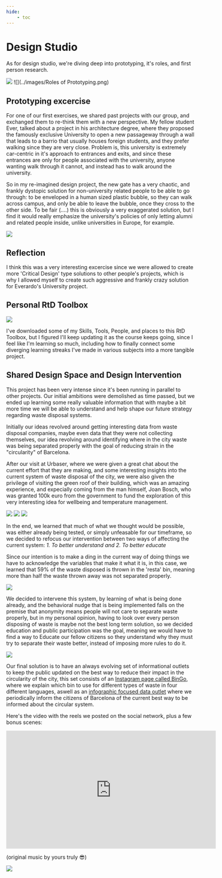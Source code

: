```yaml
---
hide:
    - toc
---
```




# Design Studio

As for design studio, we're diving deep into prototyping, it's roles, and first person research. 


![](../images/Diagram.jpeg)
![](../images/Roles of Prototyping.png)



## Prototyping excercise

For one of our first exercises, we shared past projects with our group, and exchanged them to re-think them with a new perspective.
My fellow student Ever, talked about a project in his architecture degree, where they proposed the famously exclusive University to open a new passageway through a wall that leads to a barrio that usually houses foreign students, and they prefer walking since they are very close.
Problem is, this university is extremely car-centric in it's approach to entrances and exits, and since these entrances are only for people associated with the university, anyone wanting walk through it cannot, and instead has to walk around the university.

So in my re-imagined design project, the new gate has a very chaotic, and frankly dystopic solution for non-university related people to be able to go through: to be enveloped in a human sized plastic bubble, so they can walk across campus, and only be able to leave the bubble, once they cross to the other side. 
To be fair (....) this is obviously a very exaggerated solution, but I find it would really emphasize the university's policies of only letting alumni and related people inside, unlike universities in Europe, for example.

![](../images/Burbuja.png)


## Reflection
I think this was a very interesting excercise since we were allowed to create more 'Critical Design' type solutions to other people's projects, which is why I allowed myself to create such aggressive and frankly crazy solution for Everardo's University project. 



## Personal RtD Toolbox

![](../images/MDEFJDLMRtD.jpg)

I've downloaded some of my Skills, Tools, People, and places to this RtD Toolbox, but I figured I'll keep updating it as the course keeps going, since I feel like I'm learning so much, including how to finally connect some diverging learning streaks I've made in various subjects into a more tangible project.


## Shared Design Space and Design Intervention

This project has been very intense since it's been running in parallel to other projects.
Our initial ambitions were demolished as time passed, but we ended up learning some really valuable information that with maybe a bit more time we will be able to understand and help shape our future strategy regarding waste disposal systems.

Initially our ideas revolved around getting interesting data from waste disposal companies, maybe even data that they were not collecting themselves, our idea revolving around identifying where in the city waste was being separated properly with the goal of reducing strain in the "circularity" of Barcelona.

After our visit at Urbaser, where we were given a great chat about the current effort that they are making, and some interesting insights into the current system of waste disposal of the city, we were also given the privilege of visiting the green roof of their building, which was an amazing experience, and expecially coming from the man himself, Joan Bosch, who was granted 100k euro from the government to fund the exploration of this very interesting idea for wellbeing and temperature management.

![](../images/ACVerde.png)
![](../images/EquipoVerde.png)
![](../images/ParedVerde.png)

In the end, we learned that much of what we thought would be possible, was either already being tested, or simply unfeasable for our timeframe, so we decided to refocus our intervention between two ways of affecting the current system: *1. To better understand and 2. To better educate*


Since our intention is to make a ding in the current way of doing things we have to acknowledge the variables that make it what it is, in this case, we learned that 59% of the waste disposed is thrown in the 'resta' bin, meaning more than half the waste thrown away was not separated properly.

![](../images/binsBCN.jpg)

We decided to intervene this system, by learning of what is being done already, and the behavioral nudge that is being implemented falls on the premise that anonymity means people will not care to separate waste properly, but in my personal opinion, having to look over every person disposing of waste is maybe not the best long term solution, so we decided education and public participation was the goal, meaning we would have to find a way to Educate our fellow citizens so they understand why they must try to separate their waste better, instead of imposing more rules to do it.

![](../images/MapaRecogida.png)

Our final solution is to have an always evolving set of informational outlets to keep the public updated on the best way to reduce their impact in the circularity of the city, this set consists of an [Instagram page called BinGo](www.instagram.com/Bingo.Barcelona), where we explain which bin to use for different types of waste in four different languages, aswell as an [infographic focused data outlet](https://tome.app/jdlm-24d/barcelonas-waste-management-system-clom2go2g0ulqmy7cbr94ra6x) where we periodically inform the citizens of Barcelona of the current best way to be informed about the circular system.

Here's the video with the reels we posted on the social network, plus a few bonus scenes:

<iframe width="560" height="315" src="https://www.youtube.com/embed/fhhr1BJ_tmA?si=dMcVO_cd-E1pErRc" title="YouTube video player" frameborder="0" allow="accelerometer; autoplay; clipboard-write; encrypted-media; gyroscope; picture-in-picture; web-share" allowfullscreen></iframe>

(original music by yours truly 😎)

![](../images/DesignInterventionBinGo.png)


